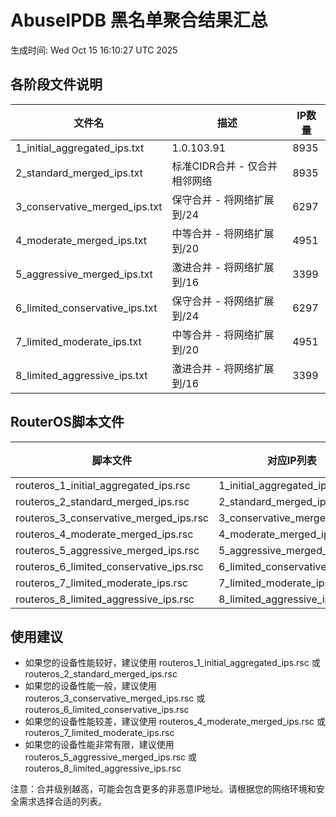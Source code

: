 # AbuseIPDB 黑名单聚合结果汇总
生成时间: Wed Oct 15 16:10:27 UTC 2025

## 各阶段文件说明

| 文件名 | 描述 | IP数量 |
|--------|------|--------|
| 1_initial_aggregated_ips.txt | 1.0.103.91 | 8935 |
| 2_standard_merged_ips.txt | 标准CIDR合并 - 仅合并相邻网络 | 8935 |
| 3_conservative_merged_ips.txt | 保守合并 - 将网络扩展到/24 | 6297 |
| 4_moderate_merged_ips.txt | 中等合并 - 将网络扩展到/20 | 4951 |
| 5_aggressive_merged_ips.txt | 激进合并 - 将网络扩展到/16 | 3399 |
| 6_limited_conservative_ips.txt | 保守合并 - 将网络扩展到/24 | 6297 |
| 7_limited_moderate_ips.txt | 中等合并 - 将网络扩展到/20 | 4951 |
| 8_limited_aggressive_ips.txt | 激进合并 - 将网络扩展到/16 | 3399 |

## RouterOS脚本文件

| 脚本文件 | 对应IP列表 | IP数量 |
|----------|------------|--------|
| routeros_1_initial_aggregated_ips.rsc | 1_initial_aggregated_ips.txt | 8935 |
| routeros_2_standard_merged_ips.rsc | 2_standard_merged_ips.txt | 8935 |
| routeros_3_conservative_merged_ips.rsc | 3_conservative_merged_ips.txt | 6297 |
| routeros_4_moderate_merged_ips.rsc | 4_moderate_merged_ips.txt | 4951 |
| routeros_5_aggressive_merged_ips.rsc | 5_aggressive_merged_ips.txt | 3399 |
| routeros_6_limited_conservative_ips.rsc | 6_limited_conservative_ips.txt | 6297 |
| routeros_7_limited_moderate_ips.rsc | 7_limited_moderate_ips.txt | 4951 |
| routeros_8_limited_aggressive_ips.rsc | 8_limited_aggressive_ips.txt | 3399 |

## 使用建议

- 如果您的设备性能较好，建议使用 routeros_1_initial_aggregated_ips.rsc 或 routeros_2_standard_merged_ips.rsc
- 如果您的设备性能一般，建议使用 routeros_3_conservative_merged_ips.rsc 或 routeros_6_limited_conservative_ips.rsc
- 如果您的设备性能较差，建议使用 routeros_4_moderate_merged_ips.rsc 或 routeros_7_limited_moderate_ips.rsc
- 如果您的设备性能非常有限，建议使用 routeros_5_aggressive_merged_ips.rsc 或 routeros_8_limited_aggressive_ips.rsc

注意：合并级别越高，可能会包含更多的非恶意IP地址。请根据您的网络环境和安全需求选择合适的列表。
